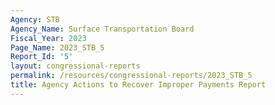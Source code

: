 ```yaml
---
Agency: STB
Agency_Name: Surface Transportation Board
Fiscal_Year: 2023
Page_Name: 2023_STB_5
Report_Id: '5'
layout: congressional-reports
permalink: /resources/congressional-reports/2023_STB_5
title: Agency Actions to Recover Improper Payments Report
---
```

